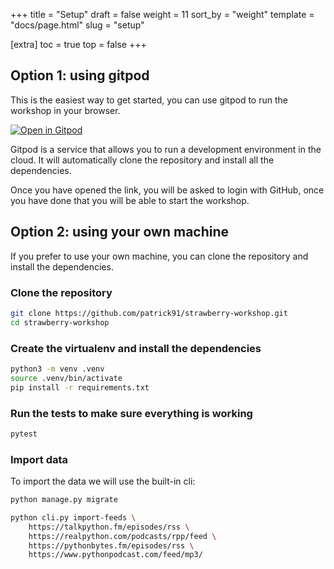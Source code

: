 +++
title = "Setup"
draft = false
weight = 11
sort_by = "weight"
template = "docs/page.html"
slug = "setup"

[extra]
toc = true
top = false
+++

## Option 1: using gitpod

This is the easiest way to get started, you can use gitpod to run the workshop
in your browser.

[![Open in Gitpod](https://gitpod.io/button/open-in-gitpod.svg)](https://gitpod.io/#https://github.com/patrick91/strawberry-workshop)

Gitpod is a service that allows you to run a development environment in the
cloud. It will automatically clone the repository and install all the
dependencies.

Once you have opened the link, you will be asked to login with GitHub, once you
have done that you will be able to start the workshop.

## Option 2: using your own machine

If you prefer to use your own machine, you can clone the repository and install
the dependencies.

### Clone the repository

```bash
git clone https://github.com/patrick91/strawberry-workshop.git
cd strawberry-workshop
```

### Create the virtualenv and install the dependencies

```bash
python3 -m venv .venv
source .venv/bin/activate
pip install -r requirements.txt
```

### Run the tests to make sure everything is working

```bash
pytest
```

### Import data

To import the data we will use the built-in cli:

```bash
python manage.py migrate

python cli.py import-feeds \
    https://talkpython.fm/episodes/rss \
    https://realpython.com/podcasts/rpp/feed \
    https://pythonbytes.fm/episodes/rss \
    https://www.pythonpodcast.com/feed/mp3/
```
